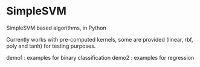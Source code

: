 # SimpleSVM
SimpleSVM based algorithms, in Python

Currently works with pre-computed kernels, some are provided (linear, rbf, poly and tanh) for testing purposes. 

demo1 : examples for binary classification
demo2 : examples for regression
